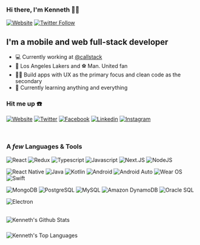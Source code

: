 ### Hi there, I'm Kenneth 👋🏾

[![Website](https://img.shields.io/website?label=Website&logo=Internet%20explorer&style=for-the-badge&url=https%3A%2F%2Fkwakye%2dgyamfi.com)][website]
[![Twitter Follow](https://img.shields.io/twitter/follow/cross19xx?color=1da1f2&logo=Twitter&style=for-the-badge)][twitter_follow]

## I'm a mobile and web full-stack developer

- 💻 Currently working at [@callstack](http://github.com/callstack)
- 🏀 Los Angeles Lakers and ⚽️ Man. United fan
- ✍🏾 Build apps with UX as the primary focus and clean code as the secondary
- 🌱 Currently learning anything and everything

### Hit me up :phone:

[![Website](https://img.shields.io/badge/KWAKYE%20GYAMFI.COM-000000?style=for-the-badge&logo=internet-explorer&logoColor=white)][website]
[![Twitter](https://img.shields.io/badge/Twitter-1DA1F2?style=for-the-badge&logo=twitter&logoColor=white)][twitter]
[![Facebook](https://img.shields.io/badge/Facebook-1877F2?style=for-the-badge&logo=Facebook&logoColor=white)][facebook]
[![Linkedin](https://img.shields.io/badge/LinkedIn-0077B5?style=for-the-badge&logo=linkedin&logoColor=white)][linkedin]
[![Instagram](https://img.shields.io/badge/Instagram-E4405F?style=for-the-badge&logo=instagram&logoColor=white)][instagram]

<br />

### A _few_ Languages &amp; Tools

![React](https://img.shields.io/badge/React-61DAFB?style=for-the-badge&logo=React&logoColor=black)
![Redux](https://img.shields.io/badge/Redux-764ABC?style=for-the-badge&logo=Redux&logoColor=white)
![Typescript](https://img.shields.io/badge/TypeScript-3178C6?style=for-the-badge&logo=TypeScript&logoColor=white)
![Javascript](https://img.shields.io/badge/JavaScript-F7DF1E?style=for-the-badge&logo=Javascript&logoColor=black)
![Next.JS](https://img.shields.io/badge/Next.JS-000000?style=for-the-badge&logo=Next.js&logoColor=white)
![NodeJS](https://img.shields.io/badge/Node.JS-339933?style=for-the-badge&logo=Node.js&logoColor=white)

![React Native](https://img.shields.io/badge/React%20Native-282D33?style=for-the-badge&logo=React&logoColor=blue)
![Java](https://img.shields.io/badge/Java-007396?style=for-the-badge&logo=Java&logoColor=white)
![Kotlin](https://img.shields.io/badge/Kotlin-0095D5?style=for-the-badge&logo=Kotlin&logoColor=white)
![Android](https://img.shields.io/badge/Android-3DDC84?style=for-the-badge&logo=Android&logoColor=white)
![Android Auto](https://img.shields.io/badge/Android%20Auto-3DDC84?style=for-the-badge&logo=Android%20Auto&logoColor=white)
![Wear OS](https://img.shields.io/badge/Wear%20OS-4285F4?style=for-the-badge&logo=Wear%20OS&logoColor=white)
![Swift](https://img.shields.io/badge/Swift-FA7343?style=for-the-badge&logo=Swift&logoColor=white)

![MongoDB](https://img.shields.io/badge/MongoDB-47A248?style=for-the-badge&logo=MongoDB&logoColor=white)
![PostgreSQL](https://img.shields.io/badge/PostgreSQL-336791?style=for-the-badge&logo=PostgreSQL&logoColor=white)
![MySQL](https://img.shields.io/badge/MySQL-4479A1?style=for-the-badge&logo=MySQL&logoColor=white)
![Amazon DynamoDB](https://img.shields.io/badge/Amazon%20DynamoDB-336791?style=for-the-badge&logo=Amazon%20DynamoDB&logoColor=white)
![Oracle SQL](https://img.shields.io/badge/Oracle%20SQL-F80000?style=for-the-badge&logo=Oracle&logoColor=white)

![Electron](https://img.shields.io/badge/Electron-47848F?style=for-the-badge&logo=Electron&logoColor=white)

<br/>

<div
  style="display: flex; flex-direction: column; align-items: start;"
>
  <img
    alt="Kenneth's Github Stats"
    src="https://wess-rms.vercel.app/api?username=cross19xx&show_icons=true&hide_border=true&count_private=true&title_color=212121&icon_color=008080"
    style="margin-bottom: 10px"
  />

<img
    alt="Kenneth's Top Languages"
    src="https://wess-rms.vercel.app/api/top-langs/?username=cross19xx&hide=css,html&layout=compact&langs_count=10&title_color=212121"
  />

</div>

[website]: https://www.kwakye-gyamfi.com
[github]: https://www.github.com/cross19xx
[linkedin]: https://www.linkedin.com/in/kenneth-kwakye-gyamfi
[instagram]: https://www.instagram.com/kenneth_kwakyegyamfi/
[twitter]: https://twitter.com/cross19xx
[twitter_follow]: https://twitter.com/intent/follow?original_referer=https://github.com/cross19xx&screen_name=cross19xx
[facebook]: https://www.facebook.com/profile.php?id=100009436144652
